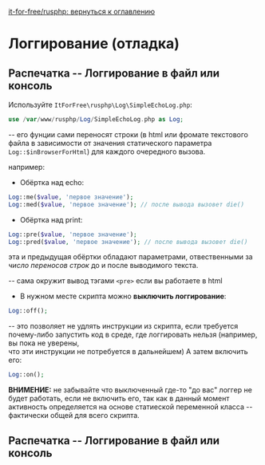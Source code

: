 [it-for-free/rusphp: вернуться к оглавлению](../README.md)

# Логгирование (отладка)

##  Распечатка -- Логгирование в файл или консоль ##

Используйте `ItForFree\rusphp\Log\SimpleEchoLog.php`:

```php
use /var/www/rusphp/Log/SimpleEchoLog.php as Log;
```
-- его фунции сами переносят строки (в html или фромате текстового файла 
в зависимости от значения статического параметра `Log::$inBrowserForHtml`)
для каждого очередного вызова.

 например:

* Обёртка над  echo:
```php
Log::me($value, 'первое значение');
Log::med($value, 'первое значение'); // после вывода вызовет die()
```
* Обёртка над print:
```php
Log::pre($value, 'первое значение');
Log::pred($value, 'первое значение'); // после вывода вызовет die()
```
эта и предыдущая обёртки обладают параметрами, отвественными за *число переносов строк*
до и после выводимого текста.

-- сама окружит вывод тэгами `<pre>` если вы работаете в html
* В нужном месте скрипта можно **выключить логгирование**:
```php
Log::off();
```
-- это позволяет не удлять инструкции из скрипта, если требуется почему-либо 
запустить код в среде, где логгировать нельзя (например, вы пока не уверены, \
что эти инструкции не потребуется в дальнейшем) 
А затем включить его:
```php
Log::on();
```
**ВНИМЕНИЕ:** не забывайте что выключенный где-то "до вас" логгер не будет работать, 
если не включить его, так как в данный момент активность определяется на основе статиеской переменной класса
-- фактически общей для всего скрипта. 


##  Распечатка -- Логгирование в файл или консоль ##
